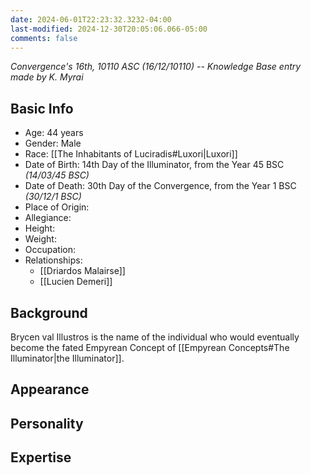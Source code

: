 ```yaml
---
date: 2024-06-01T22:23:32.3232-04:00
last-modified: 2024-12-30T20:05:06.066-05:00
comments: false
---
```

*Convergence's 16th, 10110 ASC (16/12/10110) -- Knowledge Base entry made by K. Myrai*
## Basic Info
- Age: 44 years
- Gender: Male
- Race: [[The Inhabitants of Luciradis#Luxori|Luxori]]
- Date of Birth: 14th Day of the Illuminator, from the Year 45 BSC *(14/03/45 BSC)*
- Date of Death: 30th Day of the Convergence, from the Year 1 BSC *(30/12/1 BSC)*
- Place of Origin: 
- Allegiance:
- Height:
- Weight:
- Occupation: 
- Relationships:
	- [[Driardos Malairse]]
	- [[Lucien Demeri]]

## Background

Brycen val Illustros is the name of the individual who would eventually become the fated Empyrean Concept of [[Empyrean Concepts#The Illuminator|the Illuminator]]. 

## Appearance

## Personality

## Expertise
